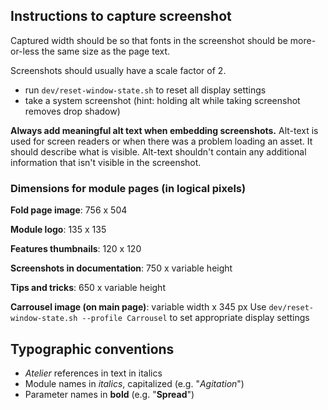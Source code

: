 ## Instructions to capture screenshot

Captured width should be so that fonts in the screenshot should be more-or-less the same size as the
page text.

Screenshots should usually have a scale factor of 2.

- run `dev/reset-window-state.sh` to reset all display settings
- take a system screenshot (hint: holding alt while taking screenshot removes drop shadow)

**Always add meaningful alt text when embedding screenshots.** Alt-text is used for screen
readers or when there was a problem loading an asset. It should describe what is visible.
Alt-text shouldn't contain any additional information that isn't visible in the screenshot.

### Dimensions for module pages (in logical pixels)

**Fold page image**: 756 x 504

**Module logo**: 135 x 135

**Features thumbnails**: 120 x 120

**Screenshots in documentation**: 750 x variable height

**Tips and tricks**: 650 x variable height

**Carrousel image (on main page)**: variable width x 345 px
Use `dev/reset-window-state.sh --profile Carrousel` to set appropriate display settings

## Typographic conventions

- _Atelier_ references in text in italics
- Module names in _italics_, capitalized (e.g. "_Agitation_")
- Parameter names in **bold** (e.g. "**Spread**")
